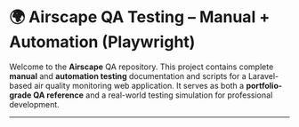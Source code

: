 # 🌍 Airscape QA Testing – Manual + Automation (Playwright)

Welcome to the **Airscape** QA repository. This project contains complete **manual** and **automation testing** documentation and scripts for a Laravel-based air quality monitoring web application. It serves as both a **portfolio-grade QA reference** and a real-world testing simulation for professional development.

---


